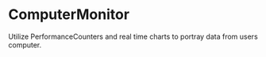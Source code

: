 # ComputerMonitor
 
Utilize PerformanceCounters and real time charts to portray data from users computer.
